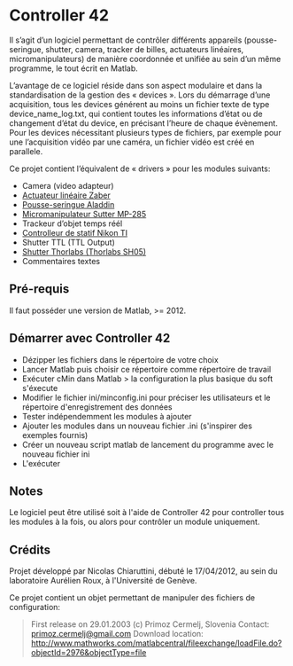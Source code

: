 # Controller 42

Il s’agit d’un logiciel permettant de contrôler différents appareils (pousse-seringue, shutter, camera, tracker de billes, actuateurs linéaires, micromanipulateurs) de manière coordonnée et unifiée au sein d’un même programme, le tout écrit en Matlab.

L’avantage de ce logiciel réside dans son aspect modulaire et dans la standardisation de la gestion des « devices ». Lors du démarrage d’une acquisition, tous les devices générent au moins un fichier texte de type device_name_log.txt, qui contient toutes les informations d’état ou de changement d’état du device, en précisant l’heure de chaque évènement. Pour les devices nécessitant plusieurs types de fichiers, par exemple pour une l’acquisition vidéo par une caméra, un fichier vidéo est créé en parallele.

Ce projet contient l’équivalent de « drivers » pour les modules suivants:
  - Camera (video adapteur)
  - [Actuateur linéaire Zaber](https://www.zaber.com/products/product_detail.php?detail=T-LA60A&tab=Series+Features)
  - [Pousse-seringue Aladdin](http://www.wpi-europe.com/products/pumps-and-microinjection/laboratory-syringe-pumps/al1000-220.aspx)
  - [Micromanipulateur Sutter MP-285](http://www.sutter.com/MICROMANIPULATION/mp285.html)
  - Trackeur d’objet temps réél
  - [Controlleur de statif Nikon TI](https://www.nikoninstruments.com/en_CH/Products/Inverted-Microscopes/Eclipse-Ti-E)
  - Shutter TTL (TTL Output)
  - [Shutter Thorlabs (Thorlabs SH05)](https://www.thorlabs.de/thorproduct.cfm?partnumber=SH05)
  - Commentaires textes

## Pré-requis

Il faut posséder une version de Matlab, >= 2012.

## Démarrer avec Controller 42
  - Dézipper les fichiers dans le répertoire de votre choix
  - Lancer Matlab puis choisir ce répertoire comme répertoire de travail
  - Exécuter cMin dans Matlab > la configuration la plus basique du soft s'éxecute
  - Modifier le fichier ini/minconfig.ini pour préciser les utilisateurs et le répertoire d'enregistrement des données
  - Tester indépendemment les modules à ajouter
  - Ajouter les modules dans un nouveau fichier .ini (s'inspirer des exemples fournis)
  - Créer un nouveau script matlab de lancement du programme avec le nouveau fichier ini
  - L'exécuter

## Notes
Le logiciel peut être utilisé soit à l'aide de Controller 42 pour controller tous les modules à la fois, ou alors pour contrôler un module uniquement.

## Crédits
Projet développé par Nicolas Chiaruttini, débuté le 17/04/2012, au sein du laboratoire Aurélien Roux, à l'Université de Genève.

Ce projet contient un objet permettant de manipuler des fichiers de configuration:

> First release on 29.01.2003
> (c) Primoz Cermelj, Slovenia
> Contact: primoz.cermelj@gmail.com
> Download location: http://www.mathworks.com/matlabcentral/fileexchange/loadFile.do?objectId=2976&objectType=file